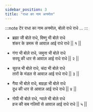 ```yaml
---
sidebar_position: 3
title: "राधा का नाम अनमोल"
---
```


:::note टेर
राधा का नाम अनमोल, बोलो राधे राधे …
:::

- ब्रह्मा जी बोले राधे, विष्णु भी बोले राधे <br/>
  शंकर के डमरू से आवाज़ आई राधे राधे || १ ||

- गंगा भी बोले राधे, जमुना भी बोले राधे <br/>
  सरयू की धार से आवाज़ आई राधे राधे || २ ||

- सूरज भी बोले राधे, चंदा भी बोले राधे <br/>
  तारों के मंडल से आवाज़ आई राधे राधे || ३ ||

- गैया भी बोले राधे, बछड़ा भी बोले राधे <br/>
  दूध की धार से आवाज़ आई राधे राधे || ४ ||

- गोपी भी बोले राधे, ग्वाले भी बोले राधे <br/>
  व्रज की सब गलियों से आवाज़ आई राधे राधे || ५ ||

